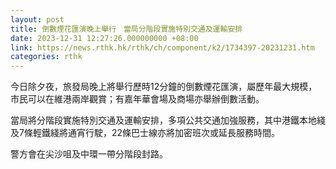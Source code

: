 ```yaml
---
layout: post
title: 倒數煙花匯演晚上舉行　當局分階段實施特別交通及運輸安排
date: 2023-12-31 12:27:26.000000000 +08:00
link: https://news.rthk.hk/rthk/ch/component/k2/1734397-20231231.htm
categories: rthk
---
```


今日除夕夜，旅發局晚上將舉行歷時12分鐘的倒數煙花匯演，屬歷年最大規模，市民可以在維港兩岸觀賞；有嘉年華會場及商場亦舉辦倒數活動。

當局將分階段實施特別交通及運輸安排，多項公共交通加強服務，其中港鐵本地綫及7條輕鐵綫將通宵行駛，22條巴士線亦將加密班次或延長服務時間。

警方會在尖沙咀及中環一帶分階段封路。
